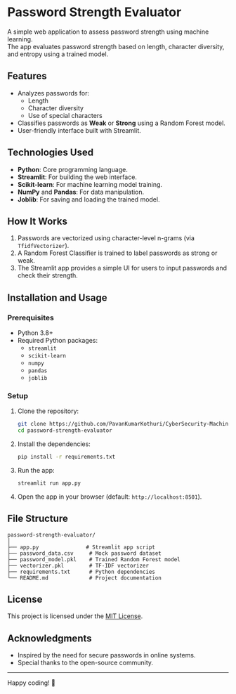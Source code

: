# Password Strength Evaluator

A simple web application to assess password strength using machine learning.  
The app evaluates password strength based on length, character diversity, and entropy using a trained model.

## Features
- Analyzes passwords for:
  - Length
  - Character diversity
  - Use of special characters
- Classifies passwords as **Weak** or **Strong** using a Random Forest model.
- User-friendly interface built with Streamlit.

## Technologies Used
- **Python**: Core programming language.
- **Streamlit**: For building the web interface.
- **Scikit-learn**: For machine learning model training.
- **NumPy** and **Pandas**: For data manipulation.
- **Joblib**: For saving and loading the trained model.

## How It Works
1. Passwords are vectorized using character-level n-grams (via `TfidfVectorizer`).
2. A Random Forest Classifier is trained to label passwords as strong or weak.
3. The Streamlit app provides a simple UI for users to input passwords and check their strength.

## Installation and Usage

### Prerequisites
- Python 3.8+
- Required Python packages:
  - `streamlit`
  - `scikit-learn`
  - `numpy`
  - `pandas`
  - `joblib`

### Setup
1. Clone the repository:
   ```bash
   git clone https://github.com/PavanKumarKothuri/CyberSecurity-MachineLearning-Projects/tree/main/password-strength-evaluator.git
   cd password-strength-evaluator
   ```

2. Install the dependencies:
   ```bash
   pip install -r requirements.txt
   ```

3. Run the app:
   ```bash
   streamlit run app.py
   ```

4. Open the app in your browser (default: `http://localhost:8501`).

## File Structure
```
password-strength-evaluator/
│
├── app.py               # Streamlit app script
├── password_data.csv     # Mock password dataset
├── password_model.pkl    # Trained Random Forest model
├── vectorizer.pkl        # TF-IDF vectorizer
├── requirements.txt      # Python dependencies
└── README.md             # Project documentation
```

## License
This project is licensed under the [MIT License](LICENSE).

## Acknowledgments
- Inspired by the need for secure passwords in online systems.
- Special thanks to the open-source community.

---
Happy coding! 🎉